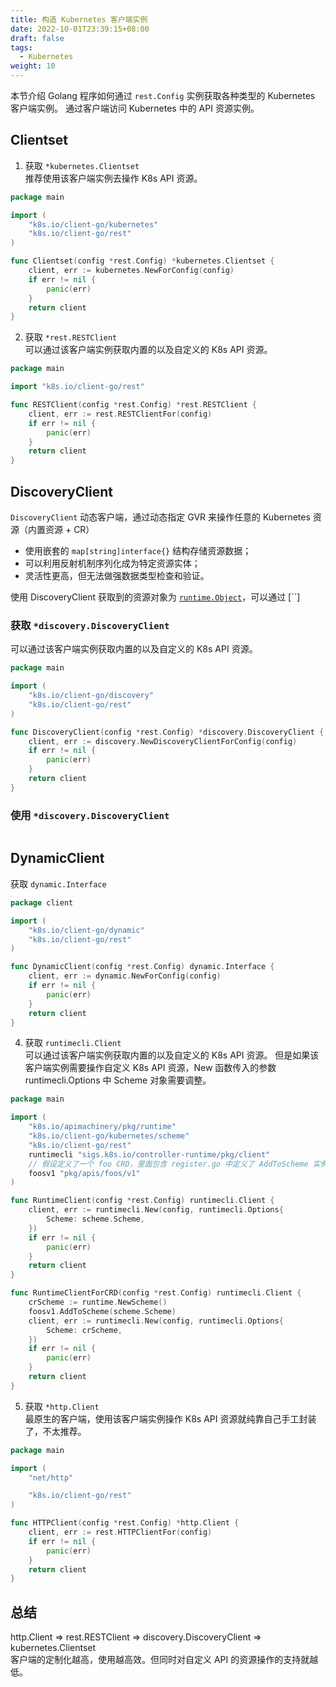 ```yaml
---
title: 构造 Kubernetes 客户端实例
date: 2022-10-01T23:39:15+08:00
draft: false
tags: 
  - Kubernetes
weight: 10
---
```


本节介绍 Golang 程序如何通过 `rest.Config` 实例获取各种类型的 Kubernetes 客户端实例。
通过客户端访问 Kubernetes 中的 API 资源实例。

## Clientset

1. 获取 `*kubernetes.Clientset`  
    推荐使用该客户端实例去操作 K8s API 资源。

```go
package main

import (
	"k8s.io/client-go/kubernetes"
	"k8s.io/client-go/rest"
)

func Clientset(config *rest.Config) *kubernetes.Clientset {
	client, err := kubernetes.NewForConfig(config)
	if err != nil {
		panic(err)
	}
	return client
}
```

2. 获取 `*rest.RESTClient`  
    可以通过该客户端实例获取内置的以及自定义的 K8s API 资源。

```go
package main

import "k8s.io/client-go/rest"

func RESTClient(config *rest.Config) *rest.RESTClient {
	client, err := rest.RESTClientFor(config)
	if err != nil {
		panic(err)
	}
	return client
}
```

## DiscoveryClient

`DiscoveryClient` 动态客户端，通过动态指定 GVR 来操作任意的 Kubernetes 资源（内置资源 + CR）

- 使用嵌套的 `map[string]interface{}` 结构存储资源数据；
- 可以利用反射机制序列化成为特定资源实体；
- 灵活性更高，但无法做强数据类型检查和验证。

使用 DiscoveryClient 获取到的资源对象为 [`runtime.Object`](runtime-object.md)，可以通过 [``]

### 获取 `*discovery.DiscoveryClient`

可以通过该客户端实例获取内置的以及自定义的 K8s API 资源。

```go
package main

import (
	"k8s.io/client-go/discovery"
	"k8s.io/client-go/rest"
)

func DiscoveryClient(config *rest.Config) *discovery.DiscoveryClient {
	client, err := discovery.NewDiscoveryClientForConfig(config)
	if err != nil {
		panic(err)
	}
	return client
}
```

### 使用 `*discovery.DiscoveryClient`

```go

```

## DynamicClient

获取 `dynamic.Interface`

```go
package client

import (
	"k8s.io/client-go/dynamic"
	"k8s.io/client-go/rest"
)

func DynamicClient(config *rest.Config) dynamic.Interface {
	client, err := dynamic.NewForConfig(config)
	if err != nil {
		panic(err)
	}
	return client
}
```



4. 获取 `runtimecli.Client`  
    可以通过该客户端实例获取内置的以及自定义的 K8s API 资源。
      但是如果该客户端实例需要操作自定义 K8s API 资源，New 函数传入的参数 runtimecli.Options 中 Scheme 对象需要调整。

```go
package main

import (
	"k8s.io/apimachinery/pkg/runtime"
	"k8s.io/client-go/kubernetes/scheme"
	"k8s.io/client-go/rest"
	runtimecli "sigs.k8s.io/controller-runtime/pkg/client"
	// 假设定义了一个 foo CRD，里面包含 register.go 中定义了 AddToScheme 实例
	foosv1 "pkg/apis/foos/v1"
)

func RuntimeClient(config *rest.Config) runtimecli.Client {
	client, err := runtimecli.New(config, runtimecli.Options{
		Scheme: scheme.Scheme,
	})
	if err != nil {
		panic(err)
	}
	return client
}

func RuntimeClientForCRD(config *rest.Config) runtimecli.Client {
	crScheme := runtime.NewScheme()
	foosv1.AddToScheme(scheme.Scheme)
	client, err := runtimecli.New(config, runtimecli.Options{
		Scheme: crScheme,
	})
	if err != nil {
		panic(err)
	}
	return client
}
```

5. 获取 `*http.Client`  
    最原生的客户端，使用该客户端实例操作 K8s API 资源就纯靠自己手工封装了，不太推荐。

```go
package main

import (
	"net/http"

	"k8s.io/client-go/rest"
)

func HTTPClient(config *rest.Config) *http.Client {
	client, err := rest.HTTPClientFor(config)
	if err != nil {
		panic(err)
	}
	return client
}
```

## 总结

http.Client => rest.RESTClient => discovery.DiscoveryClient => kubernetes.Clientset  
客户端的定制化越高，使用越高效。但同时对自定义 API 的资源操作的支持就越低。




